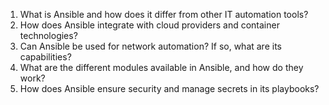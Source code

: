 

1. What is Ansible and how does it differ from other IT automation tools?
2. How does Ansible integrate with cloud providers and container technologies?
3. Can Ansible be used for network automation? If so, what are its capabilities?
4. What are the different modules available in Ansible, and how do they work?
5. How does Ansible ensure security and manage secrets in its playbooks?